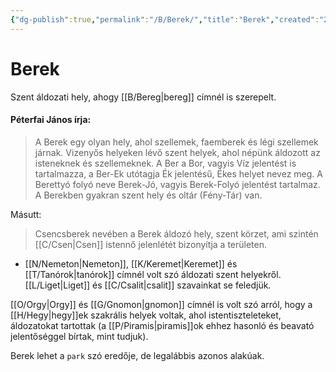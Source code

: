 ```yaml
---
{"dg-publish":true,"permalink":"/B/Berek/","title":"Berek","created":"2024-01-20T11:22","updated":"2024-10-24T22:12"}
---
```



# Berek

Szent áldozati hely, ahogy [[B/Bereg\|bereg]] címnél is szerepelt.  

#### Péterfai János írja:

> A Berek egy olyan hely, ahol szellemek, faemberek és légi szellemek járnak. Vizenyős helyeken lévő szent helyek, ahol népünk áldozott az isteneknek és szellemeknek. A Ber a Bor, vagyis Víz jelentést is tartalmazza, a Ber-Ek utótagja Ék jelentésű, Ékes helyet nevez meg. A Berettyó folyó neve Berek-Jó, vagyis Berek-Folyó jelentést tartalmaz. A Berekben gyakran szent hely és oltár (Fény-Tár) van.  

Másutt:  
> Csencsberek nevében a Berek áldozó hely, szent körzet, ami szintén [[C/Csen\|Csen]] istennő jelenlétét bizonyítja a területen.  
- [[N/Nemeton\|Nemeton]], [[K/Keremet\|Keremet]] és [[T/Tanórok\|tanórok]] címnél volt szó áldozati szent helyekről. [[L/Liget\|Liget]] és [[C/Csalit\|csalit]] szavainkat se feledjük.

[[O/Orgy\|Orgy]] és [[G/Gnomon\|gnomon]] címnél is volt szó arról, hogy a [[H/Hegy\|hegy]]ek szakrális helyek voltak, ahol istentiszteleteket, áldozatokat tartottak (a [[P/Piramis\|piramis]]ok ehhez hasonló és beavató jelentőséggel bírtak, mint tudjuk).  

Berek lehet a `park` szó eredője, de legalábbis azonos alakúak.  